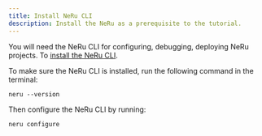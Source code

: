 ```yaml
---
title: Install NeRu CLI
description: Install the NeRu as a prerequisite to the tutorial.
---
```


You will need the NeRu CLI for configuring, debugging, deploying NeRu projects. To [install the NeRu CLI](/neru/cli). 

To make sure the NeRu CLI is installed, run the following command in the terminal:

```shell
neru --version
```

Then configure the NeRu CLI by running:

```shell
neru configure
```